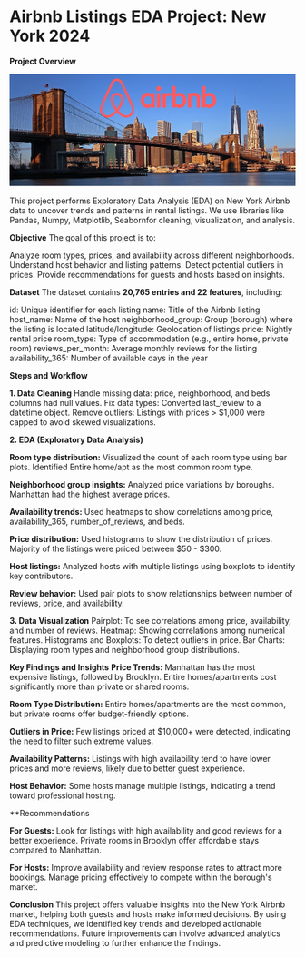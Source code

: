 # Airbnb Listings EDA Project: New York 2024

**Project Overview**

![Alt text](New-York-City-Brooklyn-Bridge-Panorama-Juergen-Roth-2.jpg)

This project performs Exploratory Data Analysis (EDA) on New York Airbnb data to uncover trends and patterns in rental listings. We use libraries like Pandas, Numpy, Matplotlib, Seabornfor cleaning, visualization, and analysis.

**Objective**
The goal of this project is to:

Analyze room types, prices, and availability across different neighborhoods.
Understand host behavior and listing patterns.
Detect potential outliers in prices.
Provide recommendations for guests and hosts based on insights.

**Dataset**
The dataset contains **20,765 entries and 22 features**, including:

id: Unique identifier for each listing
name: Title of the Airbnb listing
host_name: Name of the host
neighborhood_group: Group (borough) where the listing is located
latitude/longitude: Geolocation of listings
price: Nightly rental price
room_type: Type of accommodation (e.g., entire home, private room)
reviews_per_month: Average monthly reviews for the listing
availability_365: Number of available days in the year

**Steps and Workflow**

**1. Data Cleaning**
Handle missing data: price, neighborhood, and beds columns had null values.
Fix data types: Converted last_review to a datetime object.
Remove outliers: Listings with prices > $1,000 were capped to avoid skewed visualizations.

**2. EDA (Exploratory Data Analysis)**

**Room type distribution:**
Visualized the count of each room type using bar plots.
Identified Entire home/apt as the most common room type.

**Neighborhood group insights:**
Analyzed price variations by boroughs.
Manhattan had the highest average prices.

**Availability trends:**
Used heatmaps to show correlations among price, availability_365, number_of_reviews, and beds.

**Price distribution:**
Used histograms to show the distribution of prices.
Majority of the listings were priced between $50 - $300.

**Host listings:**
Analyzed hosts with multiple listings using boxplots to identify key contributors.

**Review behavior:**
Used pair plots to show relationships between number of reviews, price, and availability.

**3. Data Visualization**
Pairplot: To see correlations among price, availability, and number of reviews.
Heatmap: Showing correlations among numerical features.
Histograms and Boxplots: To detect outliers in price.
Bar Charts: Displaying room types and neighborhood group distributions.

**Key Findings and Insights**
**Price Trends:**
Manhattan has the most expensive listings, followed by Brooklyn.
Entire homes/apartments cost significantly more than private or shared rooms.

**Room Type Distribution:**
Entire homes/apartments are the most common, but private rooms offer budget-friendly options.

**Outliers in Price:**
Few listings priced at $10,000+ were detected, indicating the need to filter such extreme values.

**Availability Patterns:**
Listings with high availability tend to have lower prices and more reviews, likely due to better guest experience.

**Host Behavior:**
Some hosts manage multiple listings, indicating a trend toward professional hosting.

**Recommendations

**For Guests:**
Look for listings with high availability and good reviews for a better experience.
Private rooms in Brooklyn offer affordable stays compared to Manhattan.

**For Hosts:**
Improve availability and review response rates to attract more bookings.
Manage pricing effectively to compete within the borough's market.

**Conclusion**
This project offers valuable insights into the New York Airbnb market, helping both guests and hosts make informed decisions. By using EDA techniques, we identified key trends and developed actionable recommendations. Future improvements can involve advanced analytics and predictive modeling to further enhance the findings.


